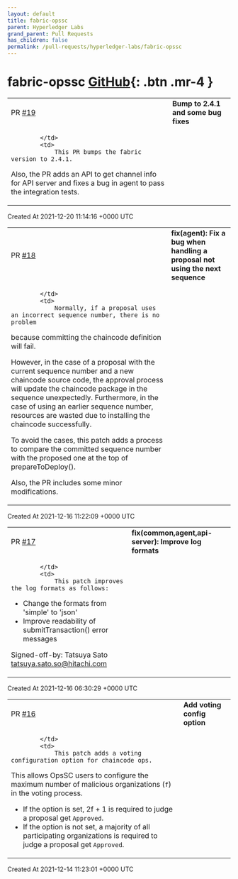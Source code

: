 ```yaml
---
layout: default
title: fabric-opssc
parent: Hyperledger Labs
grand_parent: Pull Requests
has_children: false
permalink: /pull-requests/hyperledger-labs/fabric-opssc
---
```


# fabric-opssc <span class="fs-3 right-align">[GitHub](https://github.com/hyperledger-labs/fabric-opssc){: .btn .mr-4 }</span>


<div>
    <table>
        <tr>
            <td>
                PR <a href="https://github.com/hyperledger-labs/fabric-opssc/pull/19" class=".btn">#19</a>
            </td>
            <td>
                <b>
                    Bump to 2.4.1 and some bug fixes
                </b>
            </td>
        </tr>
        <tr>
            <td>
                
            </td>
            <td>
                This PR bumps the fabric version to 2.4.1.
Also, the PR adds an API to get channel info for API server and fixes a bug in agent to pass the integration tests.
            </td>
        </tr>
    </table>
    <div class="right-align">
        Created At 2021-12-20 11:14:16 +0000 UTC
    </div>
</div>

<div>
    <table>
        <tr>
            <td>
                PR <a href="https://github.com/hyperledger-labs/fabric-opssc/pull/18" class=".btn">#18</a>
            </td>
            <td>
                <b>
                    fix(agent): Fix a bug when handling a proposal not using the next sequence
                </b>
            </td>
        </tr>
        <tr>
            <td>
                
            </td>
            <td>
                Normally, if a proposal uses an incorrect sequence number, there is no problem
because committing the chaincode definition will fail.

However, in the case of a proposal with the current sequence number and a new
chaincode source code, the approval process will update the chaincode package
in the sequence unexpectedly. Furthermore, in the case of using an earlier
sequence number, resources are wasted due to installing the chaincode successfully.

To avoid the cases, this patch adds a process to compare the committed sequence
number with the proposed one at the top of prepareToDeploy().

Also, the PR includes some minor modifications.
            </td>
        </tr>
    </table>
    <div class="right-align">
        Created At 2021-12-16 11:22:09 +0000 UTC
    </div>
</div>

<div>
    <table>
        <tr>
            <td>
                PR <a href="https://github.com/hyperledger-labs/fabric-opssc/pull/17" class=".btn">#17</a>
            </td>
            <td>
                <b>
                    fix(common,agent,api-server): Improve log formats
                </b>
            </td>
        </tr>
        <tr>
            <td>
                
            </td>
            <td>
                This patch improves the log formats as follows:
- Change the formats from 'simple' to 'json'
- Improve readability of submitTransaction() error messages

Signed-off-by: Tatsuya Sato <tatsuya.sato.so@hitachi.com>
            </td>
        </tr>
    </table>
    <div class="right-align">
        Created At 2021-12-16 06:30:29 +0000 UTC
    </div>
</div>

<div>
    <table>
        <tr>
            <td>
                PR <a href="https://github.com/hyperledger-labs/fabric-opssc/pull/16" class=".btn">#16</a>
            </td>
            <td>
                <b>
                    Add voting config option
                </b>
            </td>
        </tr>
        <tr>
            <td>
                
            </td>
            <td>
                This patch adds a voting configuration option for chaincode_ops.
This allows OpsSC users to configure the maximum number of malicious organizations (`f`) in the voting process.

- If the option is set, 2f + 1 is required to judge a proposal get `Approved`.
- If the option is not set, a majority of all participating organizations is required to judge a proposal get `Approved`.
            </td>
        </tr>
    </table>
    <div class="right-align">
        Created At 2021-12-14 11:23:01 +0000 UTC
    </div>
</div>

